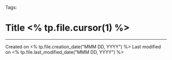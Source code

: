 Tags: 
# Title <% tp.file.cursor(1) %>



---
Created on <% tp.file.creation_date("MMM DD, YYYY") %>
Last modified on <% tp.file.last_modified_date("MMM DD, YYYY") %>



